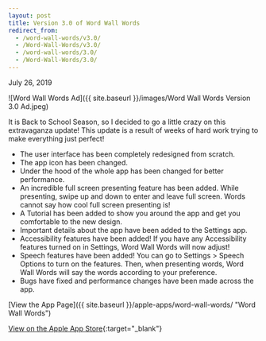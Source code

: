 ```yaml
---
layout: post
title: Version 3.0 of Word Wall Words
redirect_from:
  - /word-wall-words/v3.0/
  - /Word-Wall-Words/v3.0/
  - /word-wall-words/3.0/
  - /Word-Wall-Words/3.0/
---
```


July 26, 2019

![Word Wall Words Ad]({{ site.baseurl }}/images/Word Wall Words Version 3.0 Ad.jpeg)

It is Back to School Season, so I decided to go a little crazy on this extravaganza update! This update is a result of weeks of hard work trying to make everything just perfect!

- The user interface has been completely redesigned from scratch.
- The app icon has been changed.
- Under the hood of the whole app has been changed for better performance.
- An incredible full screen presenting feature has been added. While presenting, swipe up and down to enter and leave full screen. Words cannot say how cool full screen presenting is!
- A Tutorial has been added to show you around the app and get you comfortable to the new design.
- Important details about the app have been added to the Settings app.
- Accessibility features have been added! If you have any Accessibility features turned on in Settings, Word Wall Words will now adjust!
- Speech features have been added! You can go to Settings > Speech Options to turn on the features. Then, when presenting words, Word Wall Words will say the words according to your preference.
- Bugs have fixed and performance changes have been made across the app.

[View the App Page]({{ site.baseurl }}/apple-apps/word-wall-words/  "Word Wall Words")

[View on the Apple App Store](https://apps.apple.com/app/apple-store/id1448109625?pt=119545720&ct=Back%20to%20School%20Extravaganza&mt=8 "Apple App Store"){:target="_blank"}
